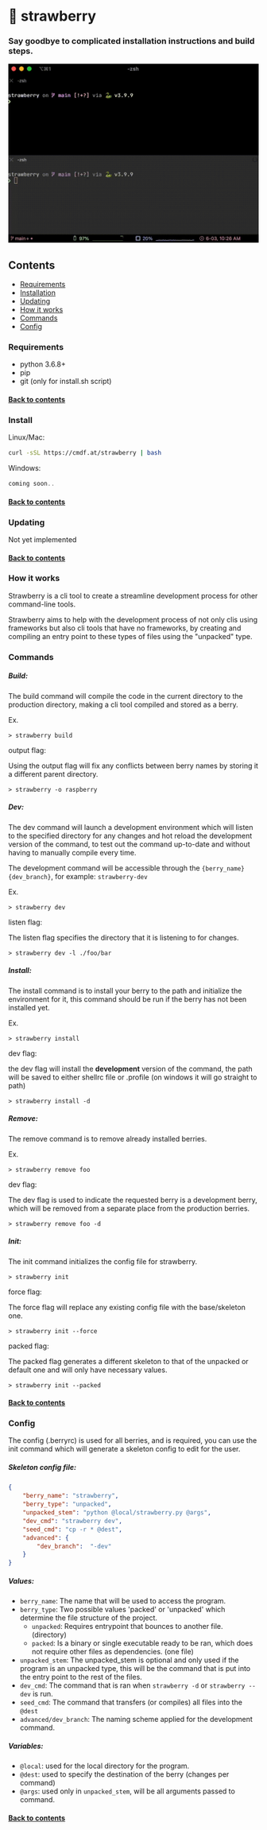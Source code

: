 # 🍓 strawberry
### Say goodbye to complicated installation instructions and build steps.

![](demo.gif)

## Contents
- [Requirements](#requirements)
- [Installation](#install)
- [Updating](#updating)
- [How it works](#how-it-works)
- [Commands](#commands)
- [Config](#config)

### Requirements
- python 3.6.8+
- pip
- git (only for install.sh script)

#### [Back to contents](#contents)

### Install

Linux/Mac:
```bash
curl -sSL https://cmdf.at/strawberry | bash
```

Windows:
```powershell
coming soon..
```

#### [Back to contents](#contents)

### Updating
Not yet implemented

#### [Back to contents](#contents)

### How it works

Strawberry is a cli tool to create a streamline development process for other command-line tools.

Strawberry aims to help with the development process of not only clis using frameworks but also cli tools that have no frameworks, by creating and compiling an entry point to these types of files using the "unpacked" type.

### Commands

##### Build:
The build command will compile the code in the current directory to the production directory, making a cli tool compiled and stored as a berry.

Ex.
```
> strawberry build
```

output flag:

Using the output flag will fix any conflicts between berry names by storing it a different parent directory.
```
> strawberry -o raspberry
```

##### Dev:
The dev command will launch a development environment which will listen to the specified directory for any changes and hot reload the development version of the command, to test out the command up-to-date and without having to manually compile every time.

The development command will be accessible through the `{berry_name}{dev_branch}`, for example: `strawberry-dev`

Ex.
```
> strawberry dev
```

listen flag:

The listen flag specifies the directory that it is listening to for changes.
```
> strawberry dev -l ./foo/bar
```

##### Install:
The install command is to install your berry to the path and initialize the environment for it, this command should be run if the berry has not been installed yet.

Ex.
```
> strawberry install
```

dev flag:

the dev flag will install the **development** version of the command, the path will be saved to either shellrc file or .profile (on windows it will go straight to path)
```
> strawberry install -d
```

##### Remove:
The remove command is to remove already installed berries.

Ex.
```
> strawberry remove foo
```

dev flag:

The dev flag is used to indicate the requested berry is a development berry, which will be removed from a separate place from the production berries.
```
> strawberry remove foo -d
```

##### Init:
The init command initializes the config file for strawberry.

```
> strawberry init
```

force flag:

The force flag will replace any existing config file with the base/skeleton one.

```
> strawberry init --force
```

packed flag:

The packed flag generates a different skeleton to that of the unpacked or default one and will only have necessary values.
````
> strawberry init --packed
````

#### [Back to contents](#contents)

### Config
The config (.berryrc) is used for all berries, and is required, you can use the init command which will generate a skeleton config to edit for the user.

##### Skeleton config file:
```json
{
    "berry_name": "strawberry",
    "berry_type": "unpacked",
    "unpacked_stem": "python @local/strawberry.py @args",
    "dev_cmd": "strawberry dev",
    "seed_cmd": "cp -r * @dest",
    "advanced": {
        "dev_branch":  "-dev"
    }
}
```

##### Values:
- `berry_name`: The name that will be used to access the program.
- `berry_type`: Two possible values 'packed' or 'unpacked' which determine the file structure of the project.
  - `unpacked`: Requires entrypoint that bounces to another file. (directory)
  - `packed`: Is a binary or single executable ready to be ran, which does not require other files as dependencies. (one file)
- `unpacked_stem`: The unpacked_stem is optional and only used if the program is an unpacked type, this will be the command that is put into the entry point to the rest of the files.
- `dev_cmd`: The command that is ran when `strawberry -d` or `strawberry --dev` is run.
- `seed_cmd`: The command that transfers (or compiles) all files into the `@dest`
- `advanced/dev_branch`: The naming scheme applied for the development command.

##### Variables:
- `@local`: used for the local directory for the program.
- `@dest`: used to specify the destination of the berry (changes per command)
- `@args`: used only in `unpacked_stem`, will be all arguments passed to command.

#### [Back to contents](#contents)